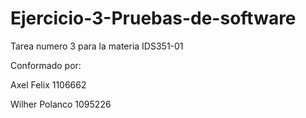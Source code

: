# Ejercicio-3-Pruebas-de-software
Tarea numero 3 para la materia IDS351-01

Conformado por:

Axel Felix 1106662

Wilher Polanco 1095226
